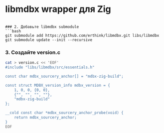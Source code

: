  
# libmdbx wrapper для Zig

 
```

### 2. Добавьте libmdbx submodule
```bash
git submodule add https://github.com/erthink/libmdbx.git libs/libmdbx
git submodule update --init --recursive
```

### 3. Создайте version.c
```bash
cat > version.c << 'EOF'
#include "libs/libmdbx/src/essentials.h"

const char mdbx_sourcery_anchor[] = "mdbx-zig-build";

const struct MDBX_version_info mdbx_version = {
    1, 0, 0, {0, 0},
    {"", "", "", ""},
    "mdbx-zig-build"
};

__cold const char *mdbx_sourcery_anchor_probe(void) {
    return mdbx_sourcery_anchor;
}
EOF
```
